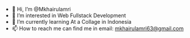 - 👋 Hi, I’m @Mkhairulamri
- 👀 I’m interested in Web Fullstack Development
- 🌱 I’m currently learning At a Collage in Indonesia
- 📫 How to reach me can find me in email: mkhairulamri63@gmail.com

<!---
Mkhairulamri/Mkhairulamri is a ✨ special ✨ repository because its `README.md` (this file) appears on your GitHub profile.
You can click the Preview link to take a look at your changes.
--->
